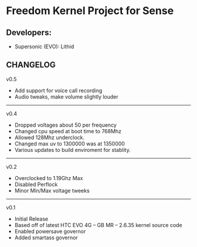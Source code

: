 Freedom Kernel Project for Sense
==============

Developers:
------------
* Supersonic (EVO): Lithid

CHANGELOG
------------
v0.5

* Add support for voice call recording
* Audio tweaks, make volume slightly louder

------------
v0.4

* Dropped voltages about 50 per frequency
* Changed cpu speed at boot time to 768Mhz
* Allowed 128Mhz underclock.
* Changed max uv to 1300000 was at 1350000
* Various updates to build enviroment for stablity.

------------
v0.2

* Overclocked to 1.19Ghz Max
* Disabled Perflock
* Minor Min/Max voltage tweeks

------------
v0.1

* Initial Release
* Based off of latest HTC EVO 4G – GB MR – 2.6.35 kernel source code
* Enabled powersave governor
* Added smartass governor
